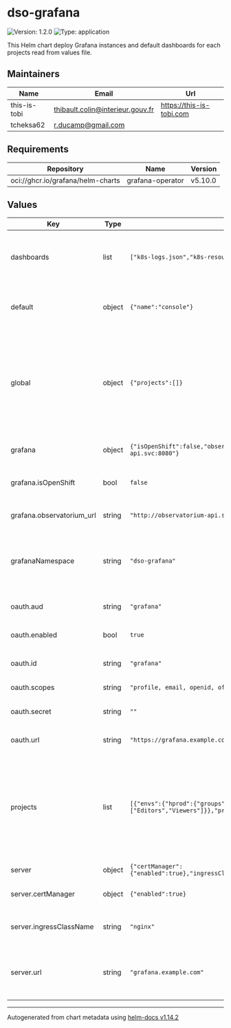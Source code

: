 # dso-grafana

![Version: 1.2.0](https://img.shields.io/badge/Version-1.2.0-informational?style=flat-square) ![Type: application](https://img.shields.io/badge/Type-application-informational?style=flat-square)

This Helm chart deploy Grafana instances and default dashboards for each projects read from values file.

## Maintainers

| Name | Email | Url |
| ---- | ------ | --- |
| this-is-tobi | <thibault.colin@interieur.gouv.fr> | <https://this-is-tobi.com> |
| tcheksa62 | <r.ducamp@gmail.com> |  |

## Requirements

| Repository | Name | Version |
|------------|------|---------|
| oci://ghcr.io/grafana/helm-charts | grafana-operator | v5.10.0 |

## Values

| Key | Type | Default | Description |
|-----|------|---------|-------------|
| dashboards | list | `["k8s-logs.json","k8s-resources-namespace.json"]` | Select default dashboard creation among available json files |
| default | object | `{"name":"console"}` | Default instance to create (default mandatory project) |
| global | object | `{"projects":[]}` | Global list of projects. One Grafana instance is created for each item. This list is provided dynamically by the Console webapp. |
| grafana | object | `{"isOpenShift":false,"observatorium_url":"http://observatorium-api.svc:8080"}` | Grafana instances configuration |
| grafana.isOpenShift | bool | `false` | Enable specific OpenShift configuration |
| grafana.observatorium_url | string | `"http://observatorium-api.svc:8080"` | Url of Observatorium instance |
| grafanaNamespace | string | `"dso-grafana"` | Namespace to use for instances, dashboards and datasources creation |
| oauth.aud | string | `"grafana"` | Audience value of the token |
| oauth.enabled | bool | `true` | OAuth authentication enabling |
| oauth.id | string | `"grafana"` | Id of the OAuth client configuration |
| oauth.scopes | string | `"profile, email, openid, offline_access"` | Scopes of the jwt token |
| oauth.secret | string | `""` | Shared secret to autorize OAuth usage |
| oauth.url | string | `"https://grafana.example.com/realms/dso"` | URL of the Idp provider to use |
| projects | list | `[{"envs":{"hprod":{"groups":["Editors","Viewers"]},"prod":{"groups":["Editors","Viewers"]}},"projectName":"console"}]` | Default list of sample projects. One Grafana instance is created for each item. This is list is overriden by the global.projects list if provided. |
| server | object | `{"certManager":{"enabled":true},"ingressClassName":"nginx","url":"grafana.example.com"}` | Ingress server configuration |
| server.certManager | object | `{"enabled":true}` | Enabling cert manager configuration |
| server.ingressClassName | string | `"nginx"` | Class name of the ingress controller to use |
| server.url | string | `"grafana.example.com"` | Url of the ingress frontend. The instance is reachable with a /<name> context. |

----------------------------------------------
Autogenerated from chart metadata using [helm-docs v1.14.2](https://github.com/norwoodj/helm-docs/releases/v1.14.2)
